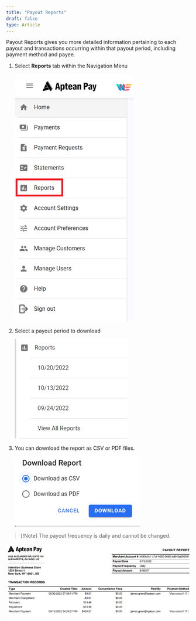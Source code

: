```yaml
---
title: "Payout Reports"
draft: false
type: Article
---
```


Payout Reports gives you more detailed information pertaining to each payout and transactions occurring within that payout period, including payment method and payee.

1.  Select **Reports** tab within the Navigation Menu

    ![](assets/d37365a4894ad15586a0ddc8067a9668.png)

2.  Select a payout period to download

    ![](assets/45029dc3d7a270ab4bc0081d362953aa.png)

3.  You can download the report as CSV or PDF files. 

    ![](assets/Untitled.png)

>[!Note] The payout frequency is daily and cannot be changed.

![](assets/a974ca9240375a3931e93a325255e2a2.png)